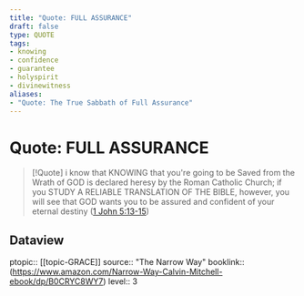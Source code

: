 ```yaml
---
title: "Quote: FULL ASSURANCE"
draft: false
type: QUOTE
tags:
- knowing
- confidence
- guarantee
- holyspirit
- divinewitness
aliases:
- "Quote: The True Sabbath of Full Assurance"
---
```


# Quote: FULL ASSURANCE
> [!Quote]
> i know that KNOWING that you're going to be Saved from the Wrath of GOD is declared heresy by the Roman Catholic Church; if you STUDY A RELIABLE TRANSLATION OF THE BIBLE, however, you will see that GOD wants you to be assured and confident of your eternal destiny ([1 John 5:13-15](https://www.biblegateway.com/passage/?search=1+John+5%3A13-15&version=KJV))

## Dataview
ptopic:: [[topic-GRACE]]
source:: "The Narrow Way"
booklink:: (https://www.amazon.com/Narrow-Way-Calvin-Mitchell-ebook/dp/B0CRYC8WY7)
level:: 3
